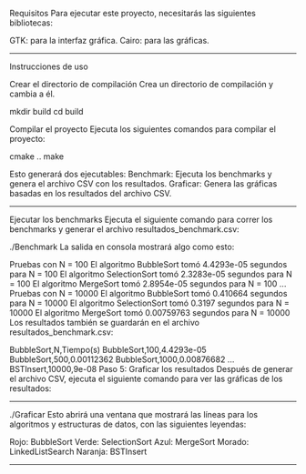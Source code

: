 Requisitos
Para ejecutar este proyecto, necesitarás las siguientes bibliotecas:

GTK: para la interfaz gráfica.
Cairo: para las gráficas.


--------------------------------------------------------------------------------------------------------------------------------------------
Instrucciones de uso

Crear el directorio de compilación
Crea un directorio de compilación y cambia a él.

mkdir build
cd build

Compilar el proyecto
Ejecuta los siguientes comandos para compilar el proyecto:

cmake ..
make

Esto generará dos ejecutables:
Benchmark: Ejecuta los benchmarks y genera el archivo CSV con los resultados.
Graficar: Genera las gráficas basadas en los resultados del archivo CSV.

--------------------------------------------------------------------------------------------------------------------------------------------

Ejecutar los benchmarks
Ejecuta el siguiente comando para correr los benchmarks y generar el archivo resultados_benchmark.csv:

./Benchmark
La salida en consola mostrará algo como esto:


Pruebas con N = 100
El algoritmo BubbleSort tomó 4.4293e-05 segundos para N = 100
El algoritmo SelectionSort tomó 2.3283e-05 segundos para N = 100
El algoritmo MergeSort tomó 2.8954e-05 segundos para N = 100
...
Pruebas con N = 10000
El algoritmo BubbleSort tomó 0.410664 segundos para N = 10000
El algoritmo SelectionSort tomó 0.3197 segundos para N = 10000
El algoritmo MergeSort tomó 0.00759763 segundos para N = 10000
Los resultados también se guardarán en el archivo resultados_benchmark.csv:

BubbleSort,N,Tiempo(s)
BubbleSort,100,4.4293e-05
BubbleSort,500,0.00112362
BubbleSort,1000,0.00876682
...
BSTInsert,10000,9e-08
Paso 5: Graficar los resultados
Después de generar el archivo CSV, ejecuta el siguiente comando para ver las gráficas de los resultados:

--------------------------------------------------------------------------------------------------------------------------------------------

./Graficar
Esto abrirá una ventana que mostrará las líneas para los algoritmos y estructuras de datos, con las siguientes leyendas:

Rojo: BubbleSort
Verde: SelectionSort
Azul: MergeSort
Morado: LinkedListSearch
Naranja: BSTInsert

--------------------------------------------------------------------------------------------------------------------------------------------